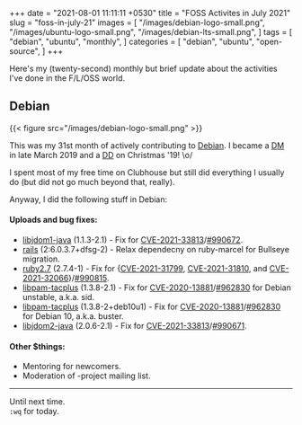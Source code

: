 +++
date = "2021-08-01 11:11:11 +0530"
title = "FOSS Activites in July 2021"
slug = "foss-in-july-21"
images = [
    "/images/debian-logo-small.png",
    "/images/ubuntu-logo-small.png",
    "/images/debian-lts-small.png",
]
tags = [
    "debian",
    "ubuntu",
    "monthly",
]
categories = [
    "debian",
    "ubuntu",
    "open-source",
]
+++

Here's my (twenty-second) monthly but brief update about the activities I've done in the F/L/OSS world.

## Debian
{{< figure src="/images/debian-logo-small.png" >}}

This was my 31st month of actively contributing to [Debian](https://www.debian.org/).
I became a [DM](https://wiki.debian.org/DebianMaintainer) in late March 2019 and a [DD](https://wiki.debian.org/DebianDeveloper) on Christmas '19! \o/

I spent most of my free time on Clubhouse but still did everything I usually do (but did not go much beyond that, really).

Anyway, I did the following stuff in Debian:

#### Uploads and bug fixes:

- [libjdom1-java](https://tracker.debian.org/pkg/libjdom1-java) (1.1.3-2.1) - Fix for [CVE-2021-33813](https://security-tracker.debian.org/tracker/CVE-2021-33813)/[#990672](https://bugs.debian.org/990672).
- [rails](https://tracker.debian.org/pkg/rails) (2:6.0.3.7+dfsg-2) - Relax dependecny on ruby-marcel for Bullseye migration.
- [ruby2.7](https://tracker.debian.org/pkg/ruby2.7) (2.7.4-1) - Fix for {[CVE-2021-31799](https://security-tracker.debian.org/tracker/CVE-2021-31799), [CVE-2021-31810](https://security-tracker.debian.org/tracker/CVE-2021-31810), and [CVE-2021-32066](https://security-tracker.debian.org/tracker/CVE-2021-32066)}/[#990815](https://bugs.debian.org/990815).
- [libpam-tacplus](https://tracker.debian.org/pkg/libpam-tacplus) (1.3.8-2.1) - Fix for [CVE-2020-13881](https://security-tracker.debian.org/tracker/CVE-2020-13881)/[#962830](https://bugs.debian.org/962830) for Debian unstable, a.k.a. sid.
- [libpam-tacplus](https://tracker.debian.org/pkg/libpam-tacplus) (1.3.8-2+deb10u1) - Fix for [CVE-2020-13881](https://security-tracker.debian.org/tracker/CVE-2020-13881)/[#962830](https://bugs.debian.org/962830) for Debian 10, a.k.a. buster.
- [libjdom2-java](https://tracker.debian.org/pkg/libjdom2-java) (2.0.6-2.1) - Fix for [CVE-2021-33813](https://security-tracker.debian.org/tracker/CVE-2021-33813)/[#990671](https://bugs.debian.org/990671).

#### Other $things:

- Mentoring for newcomers.
- Moderation of -project mailing list.

---

Until next time.  
`:wq` for today.
